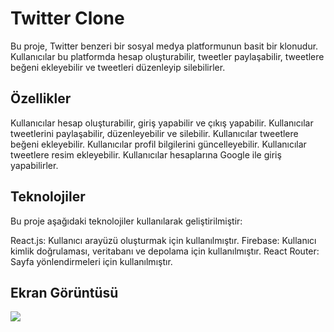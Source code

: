 <h1>Twitter Clone</h1>

Bu proje, Twitter benzeri bir sosyal medya platformunun basit bir klonudur. Kullanıcılar bu platformda hesap oluşturabilir, tweetler paylaşabilir, tweetlere beğeni ekleyebilir ve tweetleri düzenleyip silebilirler.

<h2>Özellikler</h2>

Kullanıcılar hesap oluşturabilir, giriş yapabilir ve çıkış yapabilir.
Kullanıcılar tweetlerini paylaşabilir, düzenleyebilir ve silebilir.
Kullanıcılar tweetlere beğeni ekleyebilir.
Kullanıcılar profil bilgilerini güncelleyebilir.
Kullanıcılar tweetlere resim ekleyebilir.
Kullanıcılar hesaplarına Google ile giriş yapabilirler.

<h2>Teknolojiler</h2>

Bu proje aşağıdaki teknolojiler kullanılarak geliştirilmiştir:

React.js: Kullanıcı arayüzü oluşturmak için kullanılmıştır.
Firebase: Kullanıcı kimlik doğrulaması, veritabanı ve depolama için kullanılmıştır.
React Router: Sayfa yönlendirmeleri için kullanılmıştır.

<h2>Ekran Görüntüsü</h2>

![](twitter.gif)
